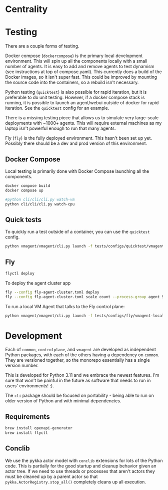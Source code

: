 # Centrality

# Testing


There are a couple forms of testing. 

Docker compose (`dockercompose`) is the primary local development environment. This will spin up all the components locally with
a small number of agents. It is easy to add and remove agents to test dynamism (see instructions at top of compose.yaml).
This currently does a build of the Docker images, so it isn't super fast. This could be improved by mounting
the source code into the containers, so a rebuild isn't necessary.

Python testing (`quicktest`) is also possible for rapid iteration, but it is preferable to do unit testing. However, if a 
docker compose stack is running, it is possible to launch an agent/webui outside of docker for rapid
iteration. See the `quicktest` config for an example.

There is a missing testing piece that allows us to simulate very large-scale deployments with ~1000+ agents. This
will require external machines as my laptop isn't powerful enough to run that many agents. 

Fly (`fly`) is the fully deployed environment. This hasn't been set up yet. Possibly there should be a dev and prod
version of this environment. 


## Docker Compose

Local testing is primarily done with Docker Compose launching all the components.

```bash
docker compose build
docker compose up
```

```bash
#python cli/cli/cli.py watch-vm
python cli/cli/cli.py watch-cpu
````

## Quick tests

To quickly run a test outside of a container, you can use the `quicktest` config.

```bash
python vmagent/vmagent/cli.py launch -f tests/configs/quicktest/vmagent.yaml
```

## Fly

```bash
flyctl deploy
```

To deploy the agent cluster app

```bash
fly --config fly-agent-cluster.toml deploy
fly --config fly-agent-cluster.toml scale count --process-group agent 5
```

To run a local VM Agent that talks to the Fly control plane:

```bash
python vmagent/vmagent/cli.py launch -f tests/configs/fly/vmagent-local.yaml
```


# Development

Each of `common`, `controlplane`, and `vmagent` are developed as independent Python packages, with 
each of the others having a dependency on `common`. They are versioned together, so the monorepo 
essentially has a single version number.

This is developed for Python 3.11 and we embrace the newest features. I'm sure that won't be 
painful in the future as software that needs to run in users' environments! :).

The `cli` package should be focused on portability - being able to run on older version of Python 
and with minimal dependencies. 

## Requirements


```bash
brew install openapi-generator
brew install flyctl
```



## Conclib

We use the pykka actor model with `conclib` extensions for lots of the Python code. This is partially for the
good startup and cleanup behavior given an actor tree. If we need to use threads or processes that aren't actors
they must be cleaned up by a parent actor so that `pykka.ActorRegistry.stop_all()` completely cleans up all 
execution.
